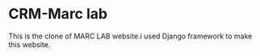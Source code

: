 # CRM-Marc lab 
 This is the clone of MARC LAB website.i used Django framework to make this website.
